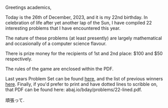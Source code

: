 Greetings academics,

Today is the 26th of December, 2023, and it is my 22nd birthday. In celebration of life after yet another lap of the Sun, I have compiled 22 interesting problems that I have encountered this year.

The nature of these problems (at least presently) are largely mathematical and occasionally of a computer science flavour.

There is prize money for the recipients of 1st and 2nd place: \$100 and \$50 respectively.

The rules of the game are enclosed within the PDF. 

Last years Problem Set can be found [here](abaj.io/bday/problems/21.pdf), and the list of previous winners [here](abaj.io/bday/winners). Finally, if you'd prefer to print and have dotted lines to scribble on, that PDF can be found here: abaj.io/bday/problems/22-lined.pdf.

頑張って.



